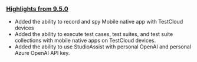 ### [Highlights from 9.5.0](https://docs.katalon.com/docs/release-notes/katalon-studio/katalon-studio-release-notes-version-9.x)

* Added the ability to record and spy Mobile native app with TestCloud devices
* Added the ability to execute test cases, test suites, and test suite collections with mobile native apps on TestCloud devices. 
* Added the ability to use StudioAssist with personal OpenAI and personal Azure OpenAI API key.


